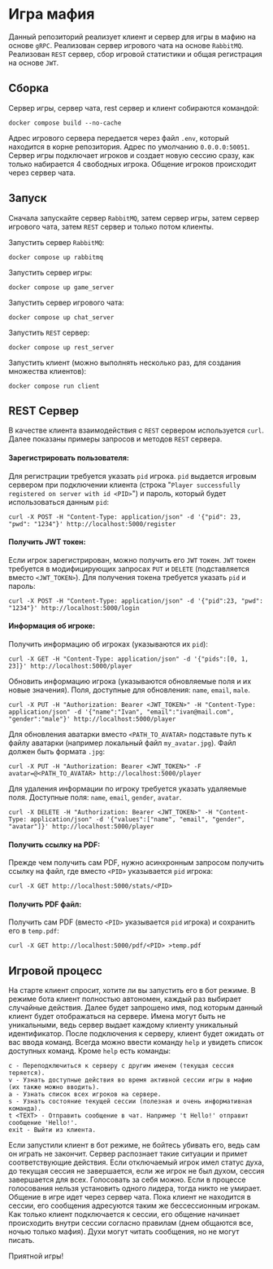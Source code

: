 # Игра мафия
Данный репозиторий реализует клиент и сервер для игры в мафию на основе `gRPC`.
Реализован сервер игрового чата на основе `RabbitMQ`.
Реализован `REST` сервер, сбор игровой статистики и общая регистрация на основе `JWT`.


## Сборка
Сервер игры, сервер чата, rest сервер и клиент собираются командой:
```
docker compose build --no-cache
```
Адрес игрового сервера передается через файл `.env`, который находится в корне репозитория.
Адрес по умолчанию `0.0.0.0:50051`.
Сервер игры подключает игроков и создает новую сессию сразу, как только набирается 4 свободных игрока.
Общение игроков происходит через сервер чата.

## Запуск
Сначала запускайте сервер `RabbitMQ`, затем сервер игры, затем сервер игрового чата, затем `REST` сервер и только потом клиенты.

Запустить сервер `RabbitMQ`:
```
docker compose up rabbitmq
```
Запустить сервер игры:
```
docker compose up game_server
```
Запустить сервер игрового чата:
```
docker compose up chat_server
```
Запустить `REST` сервер:
```
docker compose up rest_server
```
Запустить клиент (можно выполнять несколько раз, для создания множества клиентов):
```
docker compose run client
```

## REST Сервер

В качестве клиента взаимодействия с `REST` сервером используется `curl`.
Далее показаны примеры запросов и методов `REST` сервера.

#### Зарегистрировать пользователя:
Для регистрации требуется указать `pid` игрока. `pid` выдается игровым сервером при подключении клиента (строка "`Player successfully registered on server with id <PID>`") и пароль, 
который будет использоваться данным `pid`:
```
curl -X POST -H "Content-Type: application/json" -d '{"pid": 23, "pwd": "1234"}' http://localhost:5000/register
```

#### Получить JWT токен:
Если игрок зарегистрирован, можно получить его `JWT` токен. `JWT` токен требуется в модифицирующих запросах 
`PUT` и `DELETE` (подставляется вместо `<JWT_TOKEN>`). Для получения токена требуется указать `pid` и пароль:

```
curl -X POST -H "Content-Type: application/json" -d '{"pid":23, "pwd": "1234"}' http://localhost:5000/login
```

#### Информация об игроке:
Получить информацию об игроках (указываются их `pid`):
```
curl -X GET -H "Content-Type: application/json" -d '{"pids":[0, 1, 23]}' http://localhost:5000/player
```

Обновить информацию игрока (указываются обновляемые поля и их новые значения).
Поля, доступные для обновления: `name`, `email`, `male`.
```
curl -X PUT -H "Authorization: Bearer <JWT_TOKEN>" -H "Content-Type: application/json" -d '{"name":"Ivan", "email":"ivan@mail.com", "gender":"male"}' http://localhost:5000/player    
```

Для обновления аватарки вместо `<PATH_TO_AVATAR>` подставьте путь к файлу аватарки (например локальный файл `my_avatar.jpg`).
Файл должен быть формата `.jpg`:
```
curl -X PUT -H "Authorization: Bearer <JWT_TOKEN>" -F avatar=@<PATH_TO_AVATAR> http://localhost:5000/player
```

Для удаления информации по игроку требуется указать удаляемые поля.
Доступные поля: `name`, `email`, `gender`, `avatar`.
```
curl -X DELETE -H "Authorization: Bearer <JWT_TOKEN>" -H "Content-Type: application/json" -d '{"values":["name", "email", "gender", "avatar"]}' http://localhost:5000/player
```

#### Получить ссылку на PDF:
Прежде чем получить сам PDF, нужно асинхронным запросом получить ссылку на файл, 
где вместо `<PID>` указывается `pid` игрока:
```
curl -X GET http://localhost:5000/stats/<PID>
```

#### Получить PDF файл:
Получить сам PDF (вместо `<PID>` указывается `pid` игрока) и сохранить его в `temp.pdf`:
```
curl -X GET http://localhost:5000/pdf/<PID> >temp.pdf
```

## Игровой процесс
На старте клиент спросит, хотите ли вы запустить его в бот режиме.
В режиме бота клиент полностью автономен, каждый раз выбирает случайные действия.
Далее будет запрошено имя, под которым данный клиент будет отображаться на сервере.
Имена могут быть не уникальными, ведь сервер выдает каждому клиенту уникальный идентификатор.
После подключения к серверу, клиент будет ожидать от вас ввода команд.
Всегда можно ввести команду `help` и увидеть список доступных команд.
Кроме `help` есть команды:
```
c - Переподключиться к серверу с другим именем (текущая сессия теряется).
v - Узнать доступные действия во время активной сессии игры в мафию (их также можно вводить).
a - Узнать список всех игроков на сервере.
s - Узнать состояние текущей сессии (полезная и очень информативная команда).
t <TEXT> - Отправить сообщение в чат. Например 't Hello!' отправит сообщение 'Hello!'.
exit - Выйти из клиента.
```

Если запустили клиент в бот режиме, не бойтесь убивать его, ведь сам он играть не закончит.
Сервер распознает такие ситуации и примет соответствующие действия.
Если отключаемый игрок имел статус духа, до текущая сессия не завершается, 
если же игрок не был духом, сессия завершается для всех.
Голосовать за себя можно.
Если в процессе голосования нельзя установить одного лидера, тогда никто не умирает.
Общение в игре идет через сервер чата. Пока клиент не находится в сессии, его сообщения 
адресуются таким же бессессионным игрокам. Как только клиент подключается к сессии, его 
общение начинает происходить внутри сессии согласно правилам (днем общаются все, ночью только мафия).
Духи могут читать сообщения, но не могут писать.

Приятной игры!
